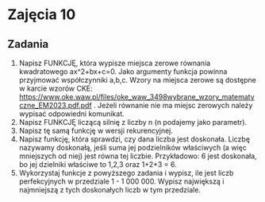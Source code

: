 # Zajęcia 10

## Zadania

1. Napisz FUNKCJĘ, która wypisze miejsca zerowe równania kwadratowego ax^2+bx+c=0. Jako argumenty funkcja powinna przyjmować współczynniki a,b,c. Wzory na miejsca zerowe są dostępne w karcie wzorów CKE: https://www.oke.waw.pl/files/oke_waw_3498wybrane_wzory_matematyczne_EM2023.pdf.pdf . Jeżeli równanie nie ma miejsc zerowych należy wypisać odpowiedni komunikat.
2. Napisz FUNKCJĘ liczącą silnię z liczby n (n podajemy jako parametr).
3. Napisz tę samą funkcję w wersji rekurencyjnej.
4. Napisz funkcję, która sprawdzi, czy dana liczba jest doskonała. Liczbę nazywamy doskonałą, jeśli suma jej podzielników właściwych (a więc mniejszych od niej) jest równa tej liczbie. Przykładowo: 6 jest doskonała, bo jej dzielniki właściwe to 1,2,3 oraz 1+2+3 = 6.
5. Wykorzystaj funkcje z powyższego zadania i wypisz, ile jest liczb perfekcyjnych w przedziale 1 - 1 000 000. Wypisz największą i najmniejszą z tych doskonałych liczb w tym przedziale.
